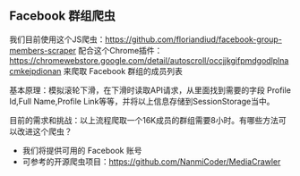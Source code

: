 ## Facebook 群组爬虫

我们目前使用这个JS爬虫：https://github.com/floriandiud/facebook-group-members-scraper
配合这个Chrome插件：https://chromewebstore.google.com/detail/autoscroll/occjjkgifpmdgodlplnacmkejpdionan
来爬取 Facebook 群组的成员列表

基本原理：模拟滚轮下滑，在下滑时读取API请求，从里面找到需要的字段 Profile Id,Full Name,Profile Link等等，并将以上信息存储到SessionStorage当中。

目前的需求和挑战：以上流程爬取一个16K成员的群组需要8小时。有哪些方法可以改进这个爬虫？

- 我们将提供可用的 Facebook 账号
- 可参考的开源爬虫项目：https://github.com/NanmiCoder/MediaCrawler
